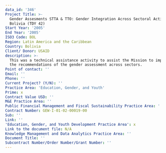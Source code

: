 ```yaml
---
data_id: '346'
Project Title: >-
  Gender Assesments STTA & TTO: Gender Integration Across Sectoral Activities:
  Bolivia (TDY 42)
Start Year: '2005'
End Year: '2005'
ISO3 Code: BOL
Region: Latin America and the Caribbean
Country: Bolivia
Client/ Donor: USAID
description: >-
  This was a technical assistance activity to assist the Mission to implement
  the recommendations of the gender assessment across sectors.
Point of contact: ''
Email: ''
Phone: ''
Current Project? (Y/N): ''
Practice Area: 'Education, Gender, and Youth'
Prime: x
Contract Value USD: ''
M&E Practice Area: ''
Public Financial Management and Fiscal Sustainability Practice Area: ''
Contract Number: GEW-I-01-02-00019-00
Sub: ''
Link: ''
'Education, Gender, and Youth Development Practice Area': x
Link to the document file: N/A
Knowledge Management and Data Analytics Practice Area: ''
Document Title: ''
Subcontract Number/Order Number/Grant Number: ''
---
```

